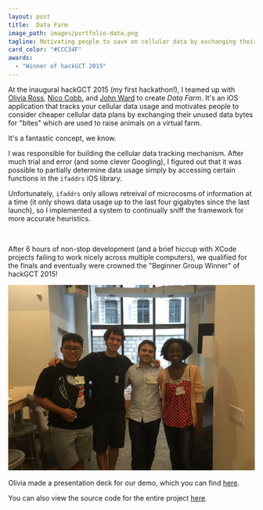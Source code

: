 ```yaml
---
layout: post
title:  Data Farm
image_path: images/portfolio-data.png
tagline: Motivating people to save on cellular data by exchanging their unused data bytes for "bites"
card_color: "#CCC34F"
awards:
  - "Winner of hackGCT 2015"
---
```


At the inaugural hackGCT 2015 (my first hackathon!), I teamed up with [Olivia Ross][or-github], [Nico Cobb][nc-github], and [John Ward][jw-github] to create *Data Farm*. It's an iOS application that tracks your cellular data usage and motivates people to consider cheaper cellular data plans by exchanging their unused data bytes for "bites" which are used to raise animals on a virtual farm.

It's a fantastic concept, we know.

I was responsible for building the cellular data tracking mechanism. After much trial and error (and some clever Googling), I figured out that it was possible to partially determine data usage simply by accessing certain functions in the `ifaddrs` iOS library.

Unfortunately, `ifaddrs` only allows retreival of microcosms of information at a time (it only shows data usage up to the last four gigabytes since the last launch), so I implemented a system to continually sniff the framework for more accurate heuristics.

<img src="">

After 6 hours of non-stop development (and a brief hiccup with XCode projects failing to work nicely across multiple computers), we qualified for the finals and eventually were crowned the "Beginner Group Winner" of hackGCT 2015!

<img src="/images/projects/data-farm/team-photo.png" alt="The Data Farm team.">

Olivia made a presentation deck for our demo, which you can find [here][data-farm-deck].

You can also view the source code for the entire project [here][data-farm-github].

[or-github]:        https://github.com/oliviaiscool
[nc-github]:        https://github.com/NicoCobb
[jw-github]:        https://github.com/johnward2
[data-farm-deck]:   https://www.dropbox.com/s/uehkaylyjz53xfy/DATA%20FARM.pdf?dl=0
[data-farm-github]: https://github.com/johnward2/HackGCT-Mast
